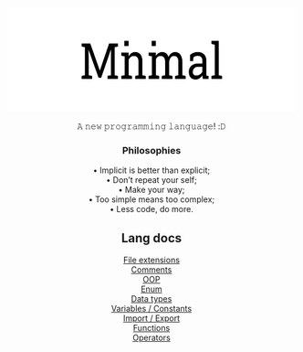 <div align='center'>

<img src='images/Name-Thumb.png' height='182px'/>

𝙰 𝚗𝚎𝚠 𝚙𝚛𝚘𝚐𝚛𝚊𝚖𝚖𝚒𝚗𝚐 𝚕𝚊𝚗𝚐𝚞𝚊𝚐𝚎! :𝙳

### Philosophies

• Implicit is better than explicit;  
• Don’t repeat your self;  
• Make your way;  
• Too simple means too complex;  
• Less code, do more.

## Lang docs
[File extensions](./file-extensions.md)  
[Comments](./comments.md)  
[OOP](./oop.md)  
[Enum](./enum.md)  
[Data types](./data-types.md)  
[Variables / Constants](./vars-cons.md)  
[Import / Export](./import-export.md)  
[Functions](./functions.md)  
[Operators](./operators.md)
